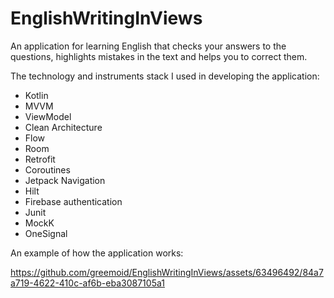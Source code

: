 # EnglishWritingInViews

An application for learning English that checks your answers to the questions,
highlights mistakes in the text and helps you to correct them.

The technology and instruments stack I used in developing the application:

- Kotlin
- MVVM
- ViewModel
- Clean Architecture
- Flow
- Room
- Retrofit
- Coroutines
- Jetpack Navigation
- Hilt
- Firebase authentication
- Junit
- MockK
- OneSignal

An example of how the application works:

https://github.com/greemoid/EnglishWritingInViews/assets/63496492/84a7a719-4622-410c-af6b-eba3087105a1

